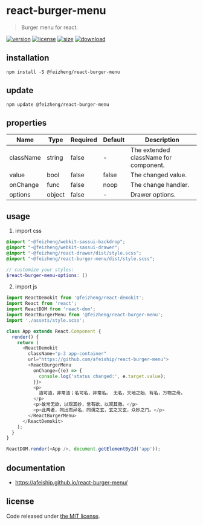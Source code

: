# react-burger-menu
> Burger menu for react.

[![version][version-image]][version-url]
[![license][license-image]][license-url]
[![size][size-image]][size-url]
[![download][download-image]][download-url]

## installation
```shell
npm install -S @feizheng/react-burger-menu
```

## update
```shell
npm update @feizheng/react-burger-menu
```

## properties
| Name      | Type   | Required | Default | Description                           |
| --------- | ------ | -------- | ------- | ------------------------------------- |
| className | string | false    | -       | The extended className for component. |
| value     | bool   | false    | false   | The changed value.                    |
| onChange  | func   | false    | noop    | The change handler.                   |
| options   | object | false    | -       | Drawer options.                       |


## usage
1. import css
  ```scss
  @import "~@feizheng/webkit-sassui-backdrop";
  @import "~@feizheng/webkit-sassui-drawer";
  @import "~@feizheng/react-drawer/dist/style.scss";
  @import "~@feizheng/react-burger-menu/dist/style.scss";

  // customize your styles:
  $react-burger-menu-options: ()
  ```
2. import js
  ```js
  import ReactDemokit from '@feizheng/react-demokit';
  import React from 'react';
  import ReactDOM from 'react-dom';
  import ReactBurgerMenu from '@feizheng/react-burger-menu';
  import './assets/style.scss';

  class App extends React.Component {
    render() {
      return (
        <ReactDemokit
          className="p-3 app-container"
          url="https://github.com/afeiship/react-burger-menu">
          <ReactBurgerMenu
            onChange={(e) => {
              console.log('status changed:', e.target.value);
            }}>
            <p>
              道可道，非常道；名可名，非常名。 无名，天地之始，有名，万物之母。
            </p>
            <p>故常无欲，以观其妙，常有欲，以观其徼。</p>
            <p>此两者，同出而异名，同谓之玄，玄之又玄，众妙之门。</p>
          </ReactBurgerMenu>
        </ReactDemokit>
      );
    }
  }

  ReactDOM.render(<App />, document.getElementById('app'));

  ```

## documentation
- https://afeiship.github.io/react-burger-menu/


## license
Code released under [the MIT license](https://github.com/afeiship/react-burger-menu/blob/master/LICENSE.txt).

[version-image]: https://img.shields.io/npm/v/@feizheng/react-burger-menu
[version-url]: https://npmjs.org/package/@feizheng/react-burger-menu

[license-image]: https://img.shields.io/npm/l/@feizheng/react-burger-menu
[license-url]: https://github.com/afeiship/react-burger-menu/blob/master/LICENSE.txt

[size-image]: https://img.shields.io/bundlephobia/minzip/@feizheng/react-burger-menu
[size-url]: https://github.com/afeiship/react-burger-menu/blob/master/dist/react-burger-menu.min.js

[download-image]: https://img.shields.io/npm/dm/@feizheng/react-burger-menu
[download-url]: https://www.npmjs.com/package/@feizheng/react-burger-menu
